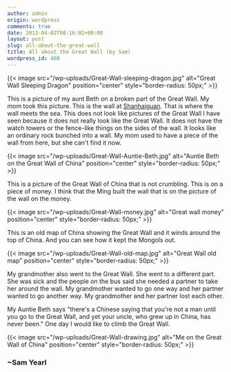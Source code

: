 ```yaml
---
author: admin
origin: wordpress
comments: true
date: 2013-04-02T00:16:02+00:00
layout: post
slug: all-about-the-great-wall
title: All about the Great Wall (by Sam)
wordpress_id: 408
---
```


{{< image src="/wp-uploads/Great-Wall-sleeping-dragon.jpg" alt="Great Wall Sleeping Dragon" position="center" style="border-radius: 50px;" >}}

This is a picture of my aunt Beth on a broken part of the Great Wall. My mom took this picture. This is the wall at [Shanhaiguan](http://www.travelchinaguide.com/china_great_wall/scene/hebei/shanhaiguan/). That is where the wall meets the sea. This does not look like pictures of the Great Wall I have seen because it does not really look like the Great Wall. It does not have the watch towers or the fence-like things on the sides of the wall. It looks like an ordinary rock bunched into a wall. My mom used to have a piece of the wall from here, but she can't find it now.

{{< image src="/wp-uploads/Great-Wall-Auntie-Beth.jpg" alt="Auntie Beth on the Great Wall of China" position="center" style="border-radius: 50px;" >}}

This is a picture of the Great Wall of China that is not crumbling. This is on a piece of money. I think that the Ming built the wall that is on the picture of the wall on the money.

{{< image src="/wp-uploads/Great-Wall-money.jpg" alt="Great wall money" position="center" style="border-radius: 50px;" >}}

This is an old map of China showing the Great Wall and it winds around the top of China. And you can see how it kept the Mongols out.

{{< image src="/wp-uploads/Great-Wall-old-map.jpg" alt="Great Wall old map" position="center" style="border-radius: 50px;" >}}

My grandmother also went to the Great Wall. She went to a different part. She was sick and the people on the bus said she needed a partner to take her around the wall. My grandmother wanted to go one way and her partner wanted to go another way. My grandmother and her partner lost each other.

My Auntie Beth says "there's a Chinese saying that you're not a man until you go to the Great Wall, and yet your uncle, who grew up in China, has never been." One day I would like to climb the Great Wall.

{{< image src="/wp-uploads/Great-Wall-drawing.jpg" alt="Me on the Great Wall of China" position="center" style="border-radius: 50px;" >}}


### ~Sam Yearl
